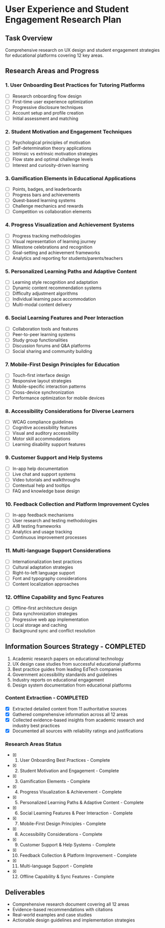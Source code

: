# User Experience and Student Engagement Research Plan

## Task Overview
Comprehensive research on UX design and student engagement strategies for educational platforms covering 12 key areas.

## Research Areas and Progress

### 1. User Onboarding Best Practices for Tutoring Platforms
- [ ] Research onboarding flow design
- [ ] First-time user experience optimization
- [ ] Progressive disclosure techniques
- [ ] Account setup and profile creation
- [ ] Initial assessment and matching

### 2. Student Motivation and Engagement Techniques
- [ ] Psychological principles of motivation
- [ ] Self-determination theory applications
- [ ] Intrinsic vs extrinsic motivation strategies
- [ ] Flow state and optimal challenge levels
- [ ] Interest and curiosity-driven learning

### 3. Gamification Elements in Educational Applications
- [ ] Points, badges, and leaderboards
- [ ] Progress bars and achievements
- [ ] Quest-based learning systems
- [ ] Challenge mechanics and rewards
- [ ] Competition vs collaboration elements

### 4. Progress Visualization and Achievement Systems
- [ ] Progress tracking methodologies
- [ ] Visual representation of learning journey
- [ ] Milestone celebrations and recognition
- [ ] Goal-setting and achievement frameworks
- [ ] Analytics and reporting for students/parents/teachers

### 5. Personalized Learning Paths and Adaptive Content
- [ ] Learning style recognition and adaptation
- [ ] Dynamic content recommendation systems
- [ ] Difficulty adjustment algorithms
- [ ] Individual learning pace accommodation
- [ ] Multi-modal content delivery

### 6. Social Learning Features and Peer Interaction
- [ ] Collaboration tools and features
- [ ] Peer-to-peer learning systems
- [ ] Study group functionalities
- [ ] Discussion forums and Q&A platforms
- [ ] Social sharing and community building

### 7. Mobile-First Design Principles for Education
- [ ] Touch-first interface design
- [ ] Responsive layout strategies
- [ ] Mobile-specific interaction patterns
- [ ] Cross-device synchronization
- [ ] Performance optimization for mobile devices

### 8. Accessibility Considerations for Diverse Learners
- [ ] WCAG compliance guidelines
- [ ] Cognitive accessibility features
- [ ] Visual and auditory accessibility
- [ ] Motor skill accommodations
- [ ] Learning disability support features

### 9. Customer Support and Help Systems
- [ ] In-app help documentation
- [ ] Live chat and support systems
- [ ] Video tutorials and walkthroughs
- [ ] Contextual help and tooltips
- [ ] FAQ and knowledge base design

### 10. Feedback Collection and Platform Improvement Cycles
- [ ] In-app feedback mechanisms
- [ ] User research and testing methodologies
- [ ] A/B testing frameworks
- [ ] Analytics and usage tracking
- [ ] Continuous improvement processes

### 11. Multi-language Support Considerations
- [ ] Internationalization best practices
- [ ] Cultural adaptation strategies
- [ ] Right-to-left language support
- [ ] Font and typography considerations
- [ ] Content localization approaches

### 12. Offline Capability and Sync Features
- [ ] Offline-first architecture design
- [ ] Data synchronization strategies
- [ ] Progressive web app implementation
- [ ] Local storage and caching
- [ ] Background sync and conflict resolution

## Information Sources Strategy - COMPLETED
1. Academic research papers on educational technology
2. UX design case studies from successful educational platforms
3. Best practice guides from leading EdTech companies
4. Government accessibility standards and guidelines
5. Industry reports on educational engagement
6. Design system documentation from educational platforms

### Content Extraction - COMPLETED
- [x] Extracted detailed content from 11 authoritative sources
- [x] Gathered comprehensive information across all 12 areas
- [x] Collected evidence-based insights from academic research and industry best practices
- [x] Documented all sources with reliability ratings and justifications

### Research Areas Status
- [x] 1. User Onboarding Best Practices - Complete
- [x] 2. Student Motivation and Engagement - Complete
- [x] 3. Gamification Elements - Complete
- [x] 4. Progress Visualization & Achievement - Complete
- [x] 5. Personalized Learning Paths & Adaptive Content - Complete
- [x] 6. Social Learning Features & Peer Interaction - Complete
- [x] 7. Mobile-First Design Principles - Complete
- [x] 8. Accessibility Considerations - Complete
- [x] 9. Customer Support & Help Systems - Complete
- [x] 10. Feedback Collection & Platform Improvement - Complete
- [x] 11. Multi-language Support - Complete
- [x] 12. Offline Capability & Sync Features - Complete

## Deliverables
- Comprehensive research document covering all 12 areas
- Evidence-based recommendations with citations
- Real-world examples and case studies
- Actionable design guidelines and implementation strategies
